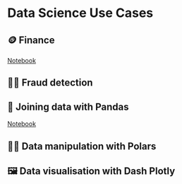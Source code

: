 # Data Science Use Cases

## 🪙 Finance
<a href="https://nbviewer.org/github/kbantoec/dsuc/blob/f8c349dbe7d2abf8f539088cba831c5751e121e7/src/finance/notebooks/trading.ipynb" target="_blank">Notebook</a>
    

## 🕵️‍♀️ Fraud detection

## 🐼 Joining data with Pandas
<a href="https://nbviewer.org/github/kbantoec/dsuc/blob/main/src/joining_data_pandas/notebook.ipynb" target="_blank">Notebook</a>


## 🐻‍❄️ Data manipulation with Polars

## 🖼️ Data visualisation with Dash Plotly
